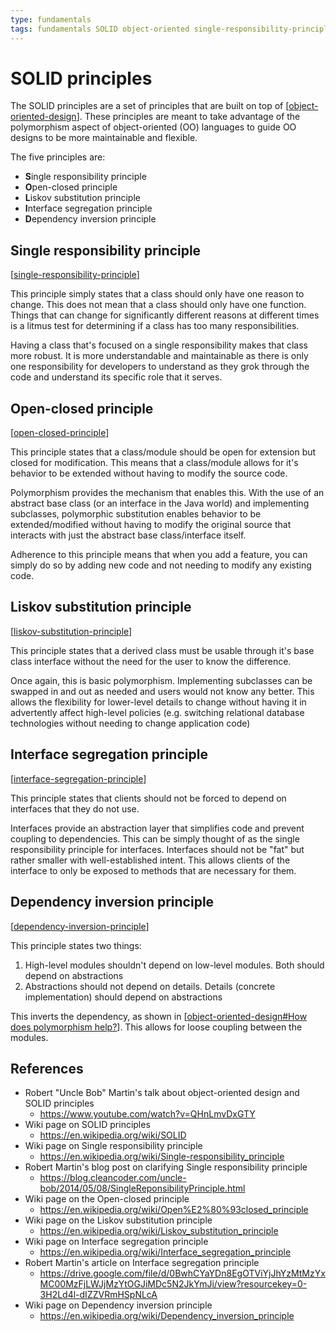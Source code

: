 ```yaml
---
type: fundamentals
tags: fundamentals SOLID object-oriented single-responsibility-principle open-closed-principle liskov-substitution-principle interface-segregation-principle dependency-inversion-principle
---
```


# SOLID principles

The SOLID principles are a set of principles that are built on top of [[object-oriented-design]]. These principles are meant to take advantage of the polymorphism aspect of object-oriented (OO) languages to guide OO designs to be more maintainable and flexible.

The five principles are:

- **S**ingle responsibility principle
- **O**pen-closed principle
- **L**iskov substitution principle
- **I**nterface segregation principle
- **D**ependency inversion principle

## Single responsibility principle

[[single-responsibility-principle]]

This principle simply states that a class should only have one reason to change. This does not mean that a class should only have one function. Things that can change for significantly different reasons at different times is a litmus test for determining if a class has too many responsibilities.

Having a class that's focused on a single responsibility makes that class more robust. It is more understandable and maintainable as there is only one responsibility for developers to understand as they grok through the code and understand its specific role that it serves.

## Open-closed principle

[[open-closed-principle]]

This principle states that a class/module should be open for extension but closed for modification. This means that a class/module allows for it's behavior to be extended without having to modify the source code.

Polymorphism provides the mechanism that enables this. With the use of an abstract base class (or an interface in the Java world) and implementing subclasses, polymorphic substitution enables behavior to be extended/modified without having to modify the original source that interacts with just the abstract base class/interface itself.

Adherence to this principle means that when you add a feature, you can simply do so by adding new code and not needing to modify any existing code.

## Liskov substitution principle

[[liskov-substitution-principle]]

This principle states that a derived class must be usable through it's base class interface without the need for the user to know the difference.

Once again, this is basic polymorphism. Implementing subclasses can be swapped in and out as needed and users would not know any better. This allows the flexibility for lower-level details to change without having it in advertently affect high-level policies (e.g. switching relational database technologies without needing to change application code)

## Interface segregation principle

[[interface-segregation-principle]]

This principle states that clients should not be forced to depend on interfaces that they do not use.

Interfaces provide an abstraction layer that simplifies code and prevent coupling to dependencies. This can be simply thought of as the single responsibility principle for interfaces. Interfaces should not be "fat" but rather smaller with well-established intent. This allows clients of the interface to only be exposed to methods that are necessary for them.

## Dependency inversion principle

[[dependency-inversion-principle]]

This principle states two things:

1. High-level modules shouldn't depend on low-level modules. Both should depend on abstractions
2. Abstractions should not depend on details. Details (concrete implementation) should depend on abstractions

This inverts the dependency, as shown in [[object-oriented-design#How does polymorphism help?]]. This allows for loose coupling between the modules.

## References

- Robert "Uncle Bob" Martin's talk about object-oriented design and SOLID principles
  - <https://www.youtube.com/watch?v=QHnLmvDxGTY>
- Wiki page on SOLID principles
  - <https://en.wikipedia.org/wiki/SOLID>
- Wiki page on Single responsibility principle
  - <https://en.wikipedia.org/wiki/Single-responsibility_principle>
- Robert Martin's blog post on clarifying Single responsibility principle
  - <https://blog.cleancoder.com/uncle-bob/2014/05/08/SingleReponsibilityPrinciple.html>
- Wiki page on the Open-closed principle
  - <https://en.wikipedia.org/wiki/Open%E2%80%93closed_principle>
- Wiki page on the Liskov substitution principle
  - <https://en.wikipedia.org/wiki/Liskov_substitution_principle>
- Wiki page on Interface segregation principle
  - <https://en.wikipedia.org/wiki/Interface_segregation_principle>
- Robert Martin's article on Interface segregation principle
  - <https://drive.google.com/file/d/0BwhCYaYDn8EgOTViYjJhYzMtMzYxMC00MzFjLWJjMzYtOGJiMDc5N2JkYmJi/view?resourcekey=0-3H2Ld4l-dIZZVRmHSpNLcA>
- Wiki page on Dependency inversion principle
  - <https://en.wikipedia.org/wiki/Dependency_inversion_principle>


[//begin]: # "Autogenerated link references for markdown compatibility"
[object-oriented-design]: ../object-oriented-design/object-oriented-design.md "Object-oriented Design"
[single-responsibility-principle]: single-responsibility-principle.md "Single responsibility principle"
[open-closed-principle]: open-closed-principle.md "Open-closed principle"
[liskov-substitution-principle]: liskov-substitution-principle.md "Liskov substitution principle"
[interface-segregation-principle]: interface-segregation-principle.md "Interface segregation principle"
[dependency-inversion-principle]: dependency-inversion-principle.md "Dependency inversion principle"
[object-oriented-design#How does polymorphism help?]: ../object-oriented-design/object-oriented-design.md "Object-oriented Design"
[//end]: # "Autogenerated link references"